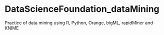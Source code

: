 # DataScienceFoundation_dataMining
Practice of data mining using R, Python, Orange, bigML, rapidMiner and KNIME
